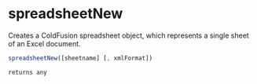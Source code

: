# spreadsheetNew

 Creates a ColdFusion spreadsheet object, which represents a single sheet of an Excel document.

```javascript
spreadsheetNew([sheetname] [, xmlFormat])
```

```javascript
returns any
```
